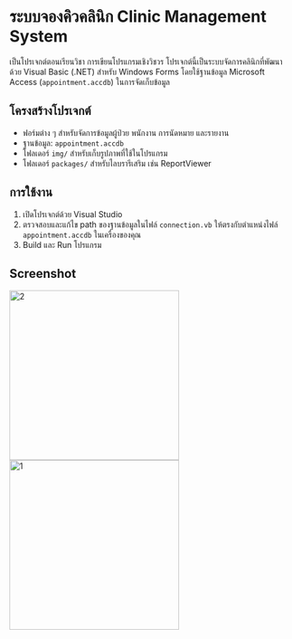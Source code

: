 # ระบบจองคิวคลินิก Clinic Management System
เป็นโปรเจกต์ตอนเรียนวิชา การเขียนโปรแกรมเชิงวิชวร
โปรเจกต์นี้เป็นระบบจัดการคลินิกที่พัฒนาด้วย Visual Basic (.NET) สำหรับ Windows Forms โดยใช้ฐานข้อมูล Microsoft Access (`appointment.accdb`) ในการจัดเก็บข้อมูล

## โครงสร้างโปรเจกต์
- ฟอร์มต่าง ๆ สำหรับจัดการข้อมูลผู้ป่วย พนักงาน การนัดหมาย และรายงาน
- ฐานข้อมูล: `appointment.accdb`
- โฟลเดอร์ `img/` สำหรับเก็บรูปภาพที่ใช้ในโปรแกรม
- โฟลเดอร์ `packages/` สำหรับไลบรารีเสริม เช่น ReportViewer

## การใช้งาน
1. เปิดโปรเจกต์ด้วย Visual Studio
2. ตรวจสอบและแก้ไข path ของฐานข้อมูลในไฟล์ `connection.vb` ให้ตรงกับตำแหน่งไฟล์ `appointment.accdb` ในเครื่องของคุณ
3. Build และ Run โปรแกรม

## Screenshot
<img height="300" alt="2" src="https://github.com/user-attachments/assets/3906b2fc-e12f-4804-bf9e-875094c3e955" />
<img height="300" alt="1" src="https://github.com/user-attachments/assets/90367595-36ee-4e2b-8604-ea14688719cb" />
